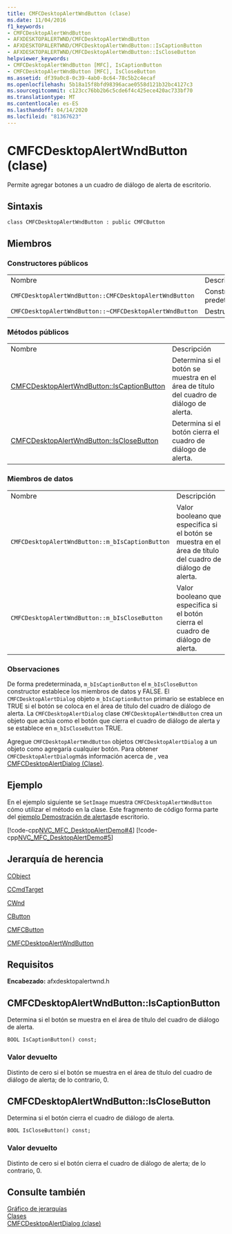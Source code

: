 ```yaml
---
title: CMFCDesktopAlertWndButton (clase)
ms.date: 11/04/2016
f1_keywords:
- CMFCDesktopAlertWndButton
- AFXDESKTOPALERTWND/CMFCDesktopAlertWndButton
- AFXDESKTOPALERTWND/CMFCDesktopAlertWndButton::IsCaptionButton
- AFXDESKTOPALERTWND/CMFCDesktopAlertWndButton::IsCloseButton
helpviewer_keywords:
- CMFCDesktopAlertWndButton [MFC], IsCaptionButton
- CMFCDesktopAlertWndButton [MFC], IsCloseButton
ms.assetid: df39a0c8-0c39-4ab0-8c64-78c5b2c4ecaf
ms.openlocfilehash: 5b18a15f8bfd98396acae0558d121b32bc4127c3
ms.sourcegitcommit: c123cc76bb2b6c5cde6f4c425ece420ac733bf70
ms.translationtype: MT
ms.contentlocale: es-ES
ms.lasthandoff: 04/14/2020
ms.locfileid: "81367623"
---
```

# <a name="cmfcdesktopalertwndbutton-class"></a>CMFCDesktopAlertWndButton (clase)

Permite agregar botones a un cuadro de diálogo de alerta de escritorio.

## <a name="syntax"></a>Sintaxis

```
class CMFCDesktopAlertWndButton : public CMFCButton
```

## <a name="members"></a>Miembros

### <a name="public-constructors"></a>Constructores públicos

|||
|-|-|
|Nombre|Descripción|
|`CMFCDesktopAlertWndButton::CMFCDesktopAlertWndButton`|Constructor predeterminado.|
|`CMFCDesktopAlertWndButton::~CMFCDesktopAlertWndButton`|Destructor.|

### <a name="public-methods"></a>Métodos públicos

|||
|-|-|
|Nombre|Descripción|
|[CMFCDesktopAlertWndButton::IsCaptionButton](#iscaptionbutton)|Determina si el botón se muestra en el área de título del cuadro de diálogo de alerta.|
|[CMFCDesktopAlertWndButton::IsCloseButton](#isclosebutton)|Determina si el botón cierra el cuadro de diálogo de alerta.|

### <a name="data-members"></a>Miembros de datos

|||
|-|-|
|Nombre|Descripción|
|`CMFCDesktopAlertWndButton::m_bIsCaptionButton`|Valor booleano que especifica si el botón se muestra en el área de título del cuadro de diálogo de alerta.|
|`CMFCDesktopAlertWndButton::m_bIsCloseButton`|Valor booleano que especifica si el botón cierra el cuadro de diálogo de alerta.|

### <a name="remarks"></a>Observaciones

De forma predeterminada, `m_bIsCaptionButton` el `m_bIsCloseButton` constructor establece los miembros de datos y FALSE. El `CMFCDesktopAlertDialog` objeto `m_bIsCaptionButton` primario se establece en TRUE si el botón se coloca en el área de título del cuadro de diálogo de alerta. La `CMFCDesktopAlertDialog` clase `CMFCDesktopAlertWndButton` crea un objeto que actúa como el botón que cierra el cuadro de diálogo de alerta y se establece en `m_bIsCloseButton` TRUE.

Agregue `CMFCDesktopAlertWndButton` objetos `CMFCDesktopAlertDialog` a un objeto como agregaría cualquier botón. Para obtener `CMFCDesktopAlertDialog`más información acerca de , vea [CMFCDesktopAlertDialog (Clase)](../../mfc/reference/cmfcdesktopalertdialog-class.md).

## <a name="example"></a>Ejemplo

En el ejemplo siguiente se `SetImage` muestra `CMFCDesktopAlertWndButton` cómo utilizar el método en la clase. Este fragmento de código forma parte del [ejemplo Demostración de alertas](../../overview/visual-cpp-samples.md)de escritorio.

[!code-cpp[NVC_MFC_DesktopAlertDemo#4](../../mfc/reference/codesnippet/cpp/cmfcdesktopalertwndbutton-class_1.h)]
[!code-cpp[NVC_MFC_DesktopAlertDemo#5](../../mfc/reference/codesnippet/cpp/cmfcdesktopalertwndbutton-class_2.cpp)]

## <a name="inheritance-hierarchy"></a>Jerarquía de herencia

[CObject](../../mfc/reference/cobject-class.md)

[CCmdTarget](../../mfc/reference/ccmdtarget-class.md)

[CWnd](../../mfc/reference/cwnd-class.md)

[CButton](../../mfc/reference/cbutton-class.md)

[CMFCButton](../../mfc/reference/cmfcbutton-class.md)

[CMFCDesktopAlertWndButton](../../mfc/reference/cmfcdesktopalertwndbutton-class.md)

## <a name="requirements"></a>Requisitos

**Encabezado:** afxdesktopalertwnd.h

## <a name="cmfcdesktopalertwndbuttoniscaptionbutton"></a><a name="iscaptionbutton"></a>CMFCDesktopAlertWndButton::IsCaptionButton

Determina si el botón se muestra en el área de título del cuadro de diálogo de alerta.

```
BOOL IsCaptionButton() const;
```

### <a name="return-value"></a>Valor devuelto

Distinto de cero si el botón se muestra en el área de título del cuadro de diálogo de alerta; de lo contrario, 0.

## <a name="cmfcdesktopalertwndbuttonisclosebutton"></a><a name="isclosebutton"></a>CMFCDesktopAlertWndButton::IsCloseButton

Determina si el botón cierra el cuadro de diálogo de alerta.

```
BOOL IsCloseButton() const;
```

### <a name="return-value"></a>Valor devuelto

Distinto de cero si el botón cierra el cuadro de diálogo de alerta; de lo contrario, 0.

## <a name="see-also"></a>Consulte también

[Gráfico de jerarquías](../../mfc/hierarchy-chart.md)<br/>
[Clases](../../mfc/reference/mfc-classes.md)<br/>
[CMFCDesktopAlertDialog (clase)](../../mfc/reference/cmfcdesktopalertdialog-class.md)

